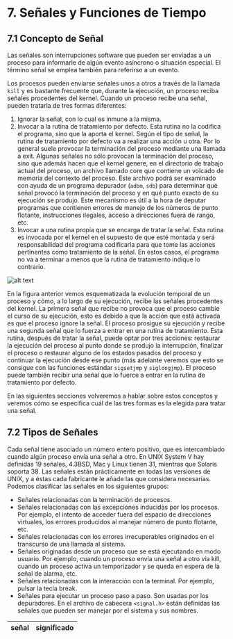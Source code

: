 # 7. Señales y Funciones de Tiempo
## 7.1 Concepto de Señal
Las señales son interrupciones software que pueden ser enviadas a un proceso para informarle de algún evento asíncrono o situación especial. El término señal se emplea también para referirse a un evento.

Los procesos pueden enviarse señales unos a otros a través de la llamada `kill` y es bastante frecuente que, durante la ejecución, un proceso reciba señales procedentes del kernel. Cuando un proceso recibe una señal, pueden tratarla de tres formas diferentes:
1. Ignorar la señal, con lo cual es inmune a la misma.
2.	Invocar a la rutina de tratamiento por defecto. Esta rutina no la codifica el programa, sino que la aporta el kernel. Según el tipo de señal, la rutina de tratamiento por defecto va a realizar una acción u otra. Por lo general suele provocar la terminación del proceso mediante una llamada a exit. Algunas señales no sólo provocan la terminación del proceso, sino que además  hacen que el kernel genere, en el directorio de trabajo actual del proceso, un archivo llamado core que contiene un volcado de memoria del contexto del proceso. Este archivo podrá ser examinado con ayuda de un programa depurador (`adbm`, `sdb`) para determinar qué señal provocó la terminación del proceso y en qué punto exacto de su ejecución se produjo. Este mecanismo es útil a la hora de deputar programas que contienen errores de manejo de los números de punto flotante, instrucciones ilegales, acceso a direcciones fuera de rango, etc.
3.	Invocar a una rutina propia que se encarga de tratar la señal. Esta rutina es invocada por el kernel en el supuesto de que esté montada y será responsabilidad del programa codificarla para que tome las acciones pertinentes como tratamiento de la señal. En estos casos, el programa no va a terminar a menos que la rutina de tratamiento indique lo contrario.

![alt text](https://github.com/Manchas2k4/advanced_programming/blob/master/documents/images/Tarea%207.jpg "Tarea 7 Foto 1")

En la figura anterior vemos esquematizada la evolución temporal de un proceso y cómo, a lo largo de su ejecución, recibe las señales procedentes del kernel. La primera señal que recibe no provoca que el proceso cambie el curso de su ejecución, esto es debido a que la acción que está activada es que el proceso ignore la señal. El proceso prosigue su ejecución y recibe una segunda señal que lo fuerza a entrar en una rutina de tratamiento. Esta rutina, después de tratar la señal, puede optar por tres acciones: restaurar la ejecución del proceso al punto donde se produjo la interrupción, finalizar el proceso o restaurar alguno de los estados pasados del proceso y continuar la ejecución desde ese punto (más adelante veremos que esto se consigue con las funciones estándar `sigsetjmp` y `siglongjmp`). El proceso puede también recibir una señal que lo fuerce a entrar en la rutina de tratamiento por defecto.

En las siguientes secciones volveremos a hablar sobre estos conceptos y veremos cómo se especifica cuál de las tres formas es la elegida para tratar una señal.
## 7.2 Tipos de Señales
Cada señal tiene asociado un número entero positivo, que es intercambiado cuando algún proceso envía una señal a otro. En UNIX System V hay definidas 19 señales, 4.3BSD, Mac y Linux tienen 31, mientras que Solaris soporta 38.  Las señales están prácticamente en todas las versiones de UNIX, y a éstas cada fabricante le añade las que considera necesarias. Podemos clasificar las señales en los siguientes grupos:
- Señales relacionadas con la terminación de procesos.
-	Señales relacionadas con las excepciones inducidas por los procesos. Por ejemplo, el intento de acceder fuera del espacio de direcciones virtuales, los errores producidos al manejar número de punto flotante, etc.
-	Señales relacionadas con los errores irrecuperables originados en el transcurso de una llamada al sistema.
-	Señales originadas desde un proceso que se está ejecutando en modo usuario. Por ejemplo, cuando un proceso envía una señal a otro vía kill, cuando un proceso activa un temporizador y se queda en espera de la señal de alarma, etc.
-	Señales relacionadas con la interacción con la terminal. Por ejemplo, pulsar la tecla break.
-	Señales para ejecutar un proceso paso a paso. Son usadas por los depuradores.
En el archivo de cabecera `<signal.h>` están definidas las señales que pueden ser manejar por el sistema y sus nombres. 

señal|significado
---|---




